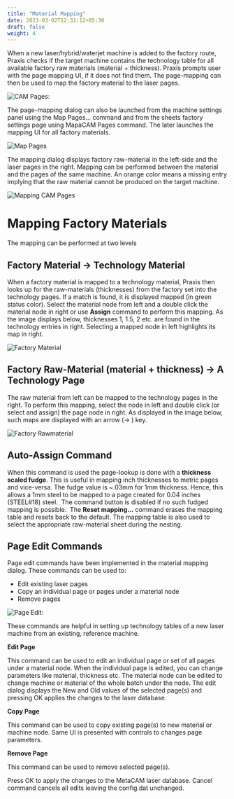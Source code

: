 ```yaml
---
title: "Material Mapping"
date: 2023-03-02T12:31:12+05:30
draft: false
weight: 4
---
```


When a new laser/hybrid/waterjet machine is added to the factory route, Praxis checks if the target machine contains the technology table for all available factory raw materials (material + thickness). Praxis prompts user with the page mapping UI, if it does not find them. The page-mapping can then be used to map the factory material to the laser pages.

![CAM Pages:](/images/CAMPages.png)

The page-mapping dialog can also be launched  from the machine settings panel using the Map Pages… command and from the sheets factory settings page using MapàCAM Pages command. The later launches the mapping UI for all factory materials.

![Map Pages](/images/MapPages.png)


The mapping dialog displays factory raw-material in the left-side and the laser pages in the right. Mapping can be performed between the material and the pages of the same machine. An orange color means a missing entry implying that the raw material cannot be produced on the target machine.

![Mapping CAM Pages](/images/MappingCAMPages.png)


Mapping Factory Materials
=========================

The mapping can be performed at two levels 

Factory Material → Technology Material
--------------------------------------

When a factory material is mapped to a technology material, Praxis then looks up for the raw-materials (thicknesses) from the factory set into the technology pages. If a match is found, it is displayed mapped (in green status color). Select the material node from left and a double click the material node in right or use **Assign** command to perform this mapping. As the image displays below, thicknesses 1, 1.5, 2 etc. are found in the technology entries in right. Selecting a mapped node in left highlights its map in right.

![Factory Material](/images/FactoryMaterial.png)

Factory Raw-Material (material + thickness) → A Technology Page
---------------------------------------------------------------

The raw material from left can be mapped to the technology pages in the right. To perform this mapping, select the node in left and double click (or select and assign) the page node in right. As displayed in the image below, such maps are displayed with an arrow (→ ) key. 

![Factory Rawmaterial](/images/FactoryRawmaterial.png)

Auto-Assign Command
-------------------

When this command is used the page-lookup is done with a **thickness scaled fudge**. This is useful in mapping inch thicknesses to metric pages and vice-versa. The fudge value is ~.03mm for 1mm thickness. Hence, this allows a 1mm steel to be mapped to a page created for 0.04 inches (STEEL#18) steel. 
The command button is disabled if no such fudged mapping is possible. 
The **Reset mapping...** command erases the mapping table and resets back to the default. The mapping table is also used to select the appropriate raw-material sheet during the nesting. 


Page Edit Commands
------------------

Page edit commands have been implemented in the material mapping dialog. These commands can be used to:

+ Edit existing laser pages
+ Copy an individual page or pages under a material node
+ Remove pages

![Page Edit:](/images/PageEdit.png)

These commands are helpful in setting up technology tables of a new laser machine from an existing, reference machine.

**Edit Page**

This command can be used to edit an individual page or set of all pages under a material node. When the individual page is edited, you can change parameters like material, thickness etc. The material node can be edited to change machine or material of the whole batch under the node. The edit dialog displays the New and Old values of the selected page(s) and pressing OK applies the changes to the laser database.

**Copy Page**

This command can be used to copy existing page(s) to new material or machine node. Same UI is presented with controls to changes page parameters.

**Remove Page**

This command can be used to remove selected page(s). 

Press OK to apply the changes to the MetaCAM laser database. Cancel command cancels all edits leaving the config.dat unchanged.


